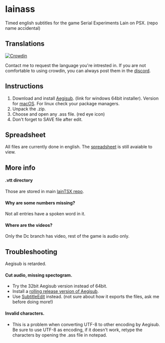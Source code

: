 # lainass
Timed english subtitles for the game Serial Experiments Lain on PSX.
(repo name accidental)
## Translations
[![Crowdin](https://badges.crowdin.net/lain-psx/localized.svg)](https://crowdin.com/project/lain-psx)

Contact me to request the language you're intrested in. 
If you are not comfortable to using crowdin, you can always post them in the [discord](https://discord.gg/gJ3z6SRfPS).

## Instructions
1. Download and install [Aegisub](http://plorkyeran.com/aegisub/downloads/aegisub-r8942-64.exe). (link for windows 64bit installer). Version for [macOS](http://plorkyeran.com/aegisub/downloads/Aegisub-r8942.dmg). For linux check your package managers.
2. Unpack the .zip.
3. Choose and open any .ass file. (red eye icon)
4. Don't forget to SAVE file after edit.

## Spreadsheet
All files are currently done in english. The [spreadsheet](https://docs.google.com/spreadsheets/d/1VVe7hY-OlCGjOQb25DTuUbZo9QGbod6fFKrCyFWOdLE) is still avaiable to view.

## More info
#### .vtt directory
Those are stored in main [lainTSX repo](https://github.com/ad044/lainTSX/tree/master/src/static/media/webvtt).
#### Why are some numbers missing?
Not all entries have a spoken word in it.
#### Where are the videos?
Only the Dc branch has video, rest of the game is audio only.

## Troubleshooting
Aegisub is retarded.
#### Cut audio, missing spectogram.
- Try the 32bit Aegisub version instead of 64bit.
- Install a [rolling release version of Aegisub](http://plorkyeran.com/aegisub/).
- Use [SubtitleEdit](https://github.com/SubtitleEdit/subtitleedit/releases) instead. (not sure about how it exports the files, ask me before doing more!)
#### Invalid characters.
- This is a problem when converting UTF-8 to other encoding by Aegisub. Be sure to use UTF-8 as encoding, if it doesn't work, retype the characters by opening the .ass file in notepad.
